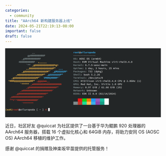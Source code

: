 ```yaml
---
categories:
  - community
title: "AArch64 新构建服务器上线"
date: 2024-05-21T22:19:13-08:00
important: false
draft: false
---
```

![](/assets/coffee-break/20240526/imgs/aarch64-new-server.png)

近日，社区好友 @quiccat 为社区提供了一台基于华为鲲鹏 920 处理器的 AArch64 服务器，搭载 16 个虚拟化核心和 64GiB 内存，将助力安同 OS (AOSC OS) AArch64 移植的维护工作。

感谢 @quiccat 的捐赠及神楽坂早苗️提供的托管服务！